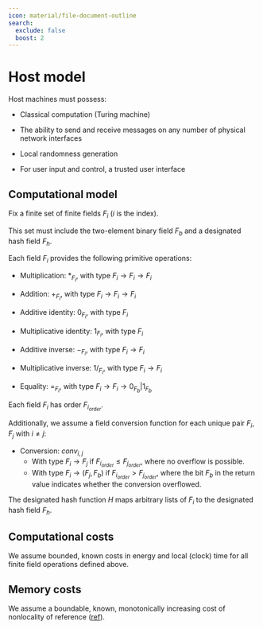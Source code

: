 ```yaml
---
icon: material/file-document-outline
search:
  exclude: false
  boost: 2
---
```


# Host model

Host machines must possess:

- Classical computation (Turing machine)

- The ability to send and receive messages on any number of physical network
  interfaces

- Local randomness generation

- For user input and control, a trusted user interface

## Computational model

Fix a finite set of finite fields $F_{i}$ ($i$ is the index).

This set must include the two-element binary field $F_b$ and a designated hash field $F_h$.

Each field $F_i$ provides the following primitive operations:

- Multiplication: $*_{F_i}$, with type $F_i \to F_i \to F_i$

- Addition: $+_{F_i}$, with type $F_i \to F_i \to F_i$

- Additive identity: $0_{F_i}$, with type $F_i$

- Multiplicative identity: $1_{F_i}$, with type $F_i$

- Additive inverse: $-_{F_i}$, with type $F_i \to F_i$

- Multiplicative inverse: $1/_{F_i}$, with type $F_i \to F_i$

- Equality: $=_{F_i}$, with type $F_i \to F_i \to {0_{F_b} | 1_{F_b}}$

Each field $F_i$ has order ${F_{i_{order}}}$.

Additionally, we assume a field conversion function for each unique pair $F_i, F_j$ with $i \neq j$:

- Conversion: $conv_{i, j}$
    - With type $F_i \to F_j$ if $F_{i_{order}} \leq F_{j_{order}}$, where no overflow is possible.
    - With type $F_i \to (F_j, F_b)$ if $F_{i_{order}} > F_{j_{order}}$, where the bit $F_b$ in the return value indicates whether the conversion overflowed.

The designated hash function $H$ maps arbitrary lists of $F_i$ to the designated hash field $F_h$.

## Computational costs

We assume bounded, known costs in energy and local (clock) time for all finite field operations defined above.

## Memory costs

We assume a boundable, known, monotonically increasing cost of nonlocality of reference ([ref](https://en.wikipedia.org/wiki/Locality_of_reference)).
